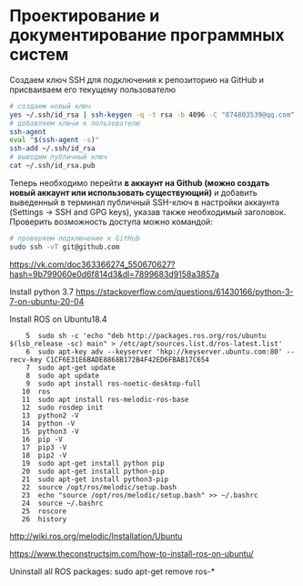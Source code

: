 # Проектирование и документирование программных систем

Создаем ключ SSH для подключения к репозиторию на GitHub и присваиваем его текущему пользователю
```bash
# создаем новый ключ
yes ~/.ssh/id_rsa | ssh-keygen -q -t rsa -b 4096 -C "874803539@qq.com" -N '' > /dev/null
# добавляем ключи к пользователю
ssh-agent
eval "$(ssh-agent -s)"
ssh-add ~/.ssh/id_rsa
# выводим публичный ключ
cat ~/.ssh/id_rsa.pub
```

Теперь необходимо перейти **в аккаунт на Github (можно создать новый аккаунт или использовать существующий)** и добавить выведенный в терминал публичный SSH-ключ в настройки аккаунта (Settings -> SSH and GPG keys), указав также необходимый заголовок.
Проверить возможность доступа можно командой:

```bash
# проверяем подключение к GitHub
sudo ssh -vT git@github.com
```

https://vk.com/doc363366274_550670627?hash=9b799060e0d6f814d3&dl=7899683d9158a3857a

Install python 3.7
https://stackoverflow.com/questions/61430166/python-3-7-on-ubuntu-20-04


Install ROS on Ubuntu18.4
```
    5  sudo sh -c 'echo "deb http://packages.ros.org/ros/ubuntu $(lsb_release -sc) main" > /etc/apt/sources.list.d/ros-latest.list'
    6  sudo apt-key adv --keyserver 'hkp://keyserver.ubuntu.com:80' --recv-key C1CF6E31E6BADE8868B172B4F42ED6FBAB17C654
    7  sudo apt-get update
    8  sudo apt update
    9  sudo apt install ros-noetic-desktop-full
   10  ros
   11  sudo apt install ros-melodic-ros-base
   12  sudo rosdep init
   13  python2 -V
   14  python -V
   15  python3 -V
   16  pip -V
   17  pip3 -V
   18  pip2 -V
   19  sudo apt-get install python pip
   20  sudo apt-get install python-pip
   21  sudo apt-get install python3-pip
   22  source /opt/ros/melodic/setup.bash
   23  echo "source /opt/ros/melodic/setup.bash" >> ~/.bashrc
   24  source ~/.bashrc
   25  roscore
   26  history
```

http://wiki.ros.org/melodic/Installation/Ubuntu

https://www.theconstructsim.com/how-to-install-ros-on-ubuntu/

Uninstall all ROS packages:
sudo apt-get remove ros-*

